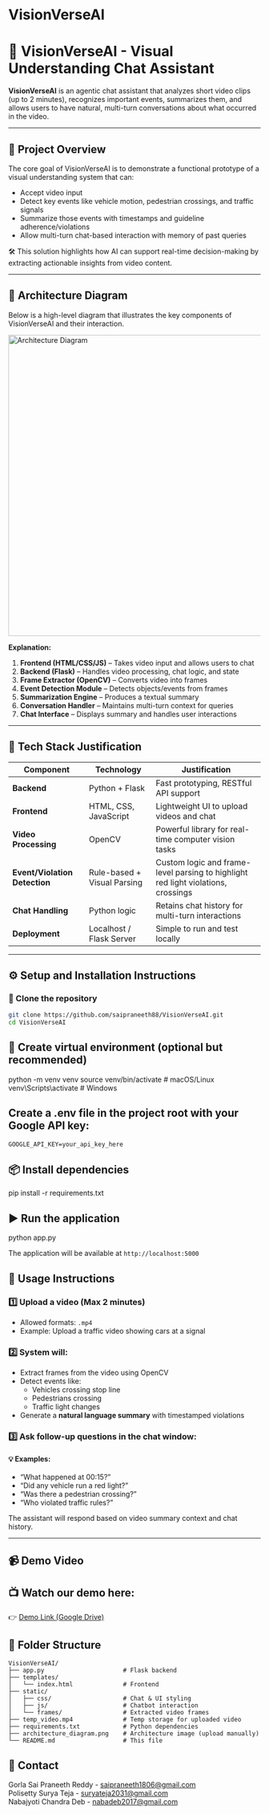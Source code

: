 # VisionVerseAI

# 🚦 VisionVerseAI - Visual Understanding Chat Assistant

**VisionVerseAI** is an agentic chat assistant that analyzes short video clips (up to 2 minutes), recognizes important events, summarizes them, and allows users to have natural, multi-turn conversations about what occurred in the video.

---

## 📌 Project Overview

The core goal of VisionVerseAI is to demonstrate a functional prototype of a visual understanding system that can:

- Accept video input
- Detect key events like vehicle motion, pedestrian crossings, and traffic signals
- Summarize those events with timestamps and guideline adherence/violations
- Allow multi-turn chat-based interaction with memory of past queries

🛠️ This solution highlights how AI can support real-time decision-making by extracting actionable insights from video content.

---

## 🧱 Architecture Diagram

Below is a high-level diagram that illustrates the key components of VisionVerseAI and their interaction.

<img src="https://github.com/user-attachments/assets/398fd3aa-86a6-4d82-9eaf-027367fbd3ea" alt="Architecture Diagram" width="600"/>

**Explanation:**

1. **Frontend (HTML/CSS/JS)** – Takes video input and allows users to chat  
2. **Backend (Flask)** – Handles video processing, chat logic, and state  
3. **Frame Extractor (OpenCV)** – Converts video into frames  
4. **Event Detection Module** – Detects objects/events from frames  
5. **Summarization Engine** – Produces a textual summary  
6. **Conversation Handler** – Maintains multi-turn context for queries  
7. **Chat Interface** – Displays summary and handles user interactions

---

## 🧠 Tech Stack Justification

| Component         | Technology             | Justification |
|------------------|-------------------------|----------------|
| **Backend**       | Python + Flask          | Fast prototyping, RESTful API support |
| **Frontend**      | HTML, CSS, JavaScript   | Lightweight UI to upload videos and chat |
| **Video Processing** | OpenCV              | Powerful library for real-time computer vision tasks |
| **Event/Violation Detection** | Rule-based + Visual Parsing | Custom logic and frame-level parsing to highlight red light violations, crossings |
| **Chat Handling** | Python logic            | Retains chat history for multi-turn interactions |
| **Deployment**    | Localhost / Flask Server| Simple to run and test locally |

---

## ⚙️ Setup and Installation Instructions

### 🔧 Clone the repository
```bash
git clone https://github.com/saipraneeth88/VisionVerseAI.git
cd VisionVerseAI
```

## 🐍 Create virtual environment (optional but recommended)
python -m venv venv
source venv/bin/activate     # macOS/Linux
venv\Scripts\activate        # Windows

## Create a .env file in the project root with your Google API key:
```
GOOGLE_API_KEY=your_api_key_here
```

## 📦 Install dependencies
pip install -r requirements.txt

## ▶️ Run the application
python app.py

The application will be available at `http://localhost:5000`

## 💬 Usage Instructions

### 1️⃣ Upload a video (Max 2 minutes)

- Allowed formats: `.mp4`
- Example: Upload a traffic video showing cars at a signal

### 2️⃣ System will:

- Extract frames from the video using OpenCV
- Detect events like:
  - Vehicles crossing stop line
  - Pedestrians crossing
  - Traffic light changes
- Generate a **natural language summary** with timestamped violations

### 3️⃣ Ask follow-up questions in the chat window:

#### 💡 Examples:

- “What happened at 00:15?”
- “Did any vehicle run a red light?”
- “Was there a pedestrian crossing?”
- “Who violated traffic rules?”

The assistant will respond based on video summary context and chat history.

---

## 📹 Demo Video

## 📺 Watch our demo here:  
👉 [Demo Link (Google Drive)](https://drive.google.com/file/d/1namVG2kEP4Fy2VfdSG4Rz15GIuaSdHN1/view?usp=sharing&t=2)

## 📁 Folder Structure

```
VisionVerseAI/
├── app.py                      # Flask backend
├── templates/
│   └── index.html              # Frontend
├── static/
│   ├── css/                    # Chat & UI styling
│   ├── js/                     # Chatbot interaction
│   └── frames/                 # Extracted video frames
├── temp_video.mp4              # Temp storage for uploaded video
├── requirements.txt            # Python dependencies
├── architecture_diagram.png    # Architecture image (upload manually)
└── README.md                   # This file
```


## 🙋 Contact
Gorla Sai Praneeth Reddy - saipraneeth1806@gmail.com  
Polisetty Surya Teja - suryateja2031@gmail.com  
Nabajyoti Chandra Deb - nabadeb2017@gmail.com

